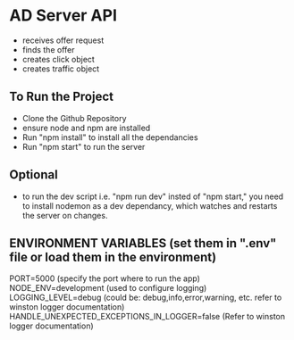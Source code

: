 # AD Server API

-   receives offer request
-   finds the offer
-   creates click object
-   creates traffic object

## To Run the Project

-   Clone the Github Repository
-   ensure node and npm are installed
-   Run "npm install" to install all the dependancies
-   Run "npm start" to run the server

## Optional

-   to run the dev script i.e. "npm run dev" insted of "npm start," you need to install nodemon as a dev dependancy, which watches and restarts the server on changes.

## ENVIRONMENT VARIABLES (set them in ".env" file or load them in the environment)

PORT=5000 (specify the port where to run the app)
NODE_ENV=development (used to configure logging)
LOGGING_LEVEL=debug (could be: debug,info,error,warning, etc. refer to winston logger documentation)
HANDLE_UNEXPECTED_EXCEPTIONS_IN_LOGGER=false (Refer to winston logger documentation)
